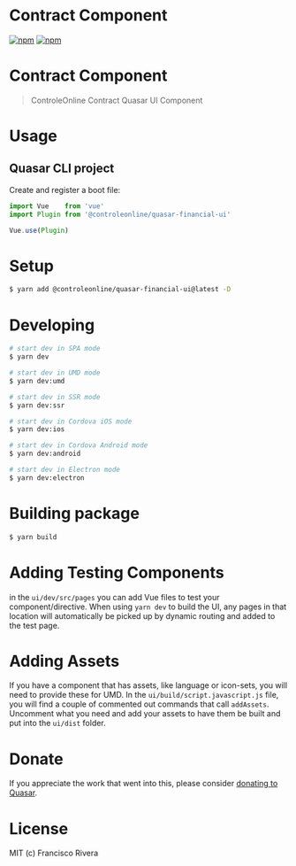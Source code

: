 # Contract Component

[![npm](https://img.shields.io/npm/v/@controleonline/quasar-financial-ui.svg?label=@controleonline/quasar-financial-ui)](https://www.npmjs.com/package/@controleonline/quasar-financial-ui)
[![npm](https://img.shields.io/npm/dt/@controleonline/quasar-financial-ui.svg)](https://www.npmjs.com/package/@controleonline/quasar-financial-ui)

# Contract Component
> ControleOnline Contract Quasar UI Component

# Usage

## Quasar CLI project

Create and register a boot file:

```js
import Vue    from 'vue'
import Plugin from '@controleonline/quasar-financial-ui'

Vue.use(Plugin)
```
# Setup
```bash
$ yarn add @controleonline/quasar-financial-ui@latest -D
```

# Developing
```bash
# start dev in SPA mode
$ yarn dev

# start dev in UMD mode
$ yarn dev:umd

# start dev in SSR mode
$ yarn dev:ssr

# start dev in Cordova iOS mode
$ yarn dev:ios

# start dev in Cordova Android mode
$ yarn dev:android

# start dev in Electron mode
$ yarn dev:electron
```

# Building package
```bash
$ yarn build
```

# Adding Testing Components
in the `ui/dev/src/pages` you can add Vue files to test your component/directive. When using `yarn dev` to build the UI, any pages in that location will automatically be picked up by dynamic routing and added to the test page.

# Adding Assets
If you have a component that has assets, like language or icon-sets, you will need to provide these for UMD. In the `ui/build/script.javascript.js` file, you will find a couple of commented out commands that call `addAssets`. Uncomment what you need and add your assets to have them be built and put into the `ui/dist` folder.

# Donate
If you appreciate the work that went into this, please consider [donating to Quasar](https://donate.quasar.dev).

# License
MIT (c) Francisco Rivera
